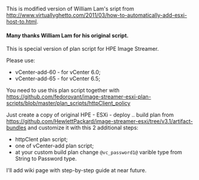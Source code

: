 This is modified version of William Lam's sript from http://www.virtuallyghetto.com/2011/03/how-to-automatically-add-esxi-host-to.html.

#### Many thanks William Lam for his original script.

This is special version of plan script for HPE Image Streamer.

Please use: 
* vCenter-add-60 - for vCenter 6.0;
* vCenter-add-65 - for vCenter 6.5;

You need to use this plan script together with https://github.com/fedorovant/image-streamer-esxi-plan-scripts/blob/master/plan_scripts/httpClient_policy

Just create a copy of original HPE - ESXi - deploy .. build plan from https://github.com/HewlettPackard/image-streamer-esxi/tree/v3.1/artifact-bundles and customize it with this 2 additional steps:
* httpClent plan script;
* one of vCenter-add plan script;
* at your custom build plan change `@vc_password1@` varible type from String to Password type.

I'll add wiki page with step-by-step guide at near future.
